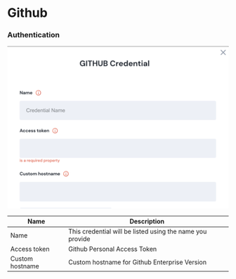 # Github

### Authentication

![Information needed to onboard Github connector](<../../.gitbook/assets/Screen Shot 2022-06-15 at 8.10.38 PM.png>)



| Name            | Description                                               |
| --------------- | --------------------------------------------------------- |
| Name            | This credential will be listed using the name you provide |
| Access token    | Github Personal Access Token                              |
| Custom hostname | Custom hostname for Github Enterprise Version             |
